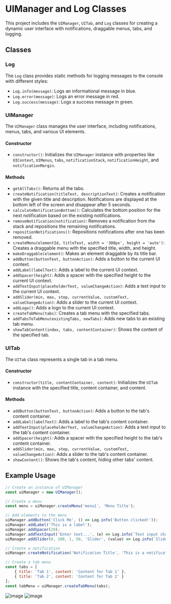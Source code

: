 # UIManager and Log Classes

This project includes the `UIManager`, `UITab`, and `Log` classes for creating a dynamic user interface with notifications, draggable menus, tabs, and logging.

## Classes

### Log

The `Log` class provides static methods for logging messages to the console with different styles:

- `Log.info(message)`: Logs an informational message in blue.
- `Log.error(message)`: Logs an error message in red.
- `Log.success(message)`: Logs a success message in green.

### UIManager

The `UIManager` class manages the user interface, including notifications, menus, tabs, and various UI elements.

#### Constructor

- `constructor()`: Initializes the `UIManager` instance with properties like `UIContext`, `UIMenus`, `tabs`, `notificationStack`, `notificationHeight`, and `notificationMargin`.

#### Methods

- `getAllTabs()`: Returns all the tabs.
- `createNotification(titleText, descriptionText)`: Creates a notification with the given title and description. Notifications are displayed at the bottom left of the screen and disappear after 5 seconds.
- `calculateNotificationBottom()`: Calculates the bottom position for the next notification based on the existing notifications.
- `removeNotification(notification)`: Removes a notification from the stack and repositions the remaining notifications.
- `repositionNotifications()`: Repositions notifications after one has been removed.
- `createMenu(elementId, titleText, width = '300px', height = 'auto')`: Creates a draggable menu with the specified title, width, and height.
- `makeDraggable(element)`: Makes an element draggable by its title bar.
- `addButton(buttonText, buttonAction)`: Adds a button to the current UI context.
- `addLabel(labelText)`: Adds a label to the current UI context.
- `addSpacer(height)`: Adds a spacer with the specified height to the current UI context.
- `addTextInput(placeholderText, valueChangeAction)`: Adds a text input to the current UI context.
- `addSlider(min, max, step, currentValue, customText, valueChangeAction)`: Adds a slider to the current UI context.
- `addLogo()`: Adds a logo to the current UI context.
- `createTabMenu(tabs)`: Creates a tab menu with the specified tabs.
- `addTabsToTabMenu(existingTabs, newTabs)`: Adds new tabs to an existing tab menu.
- `showTabContent(index, tabs, contentContainer)`: Shows the content of the specified tab.

### UITab

The `UITab` class represents a single tab in a tab menu.

#### Constructor

- `constructor(title, contentContainer, content)`: Initializes the `UITab` instance with the specified title, content container, and content.

#### Methods

- `addButton(buttonText, buttonAction)`: Adds a button to the tab's content container.
- `addLabel(labelText)`: Adds a label to the tab's content container.
- `addTextInput(placeholderText, valueChangeAction)`: Adds a text input to the tab's content container.
- `addSpacer(height)`: Adds a spacer with the specified height to the tab's content container.
- `addSlider(min, max, step, currentValue, customText, valueChangeAction)`: Adds a slider to the tab's content container.
- `showContent()`: Shows the tab's content, hiding other tabs' content.

## Example Usage

```javascript
// Create an instance of UIManager
const uiManager = new UIManager();

// Create a menu
const menu = uiManager.createMenu('menu1', 'Menu Title');

// Add elements to the menu
uiManager.addButton('Click Me', () => Log.info('Button clicked!'));
uiManager.addLabel('This is a label');
uiManager.addSpacer(20);
uiManager.addTextInput('Enter text...', (e) => Log.info(`Text input changed: ${e.target.value}`));
uiManager.addSlider(0, 100, 1, 50, 'Slider', (value) => Log.info(`Slider value: ${value}`));

// Create a notification
uiManager.createNotification('Notification Title', 'This is a notification message.');

// Create a tab menu
const tabs = [
    { title: 'Tab 1', content: 'Content for Tab 1' },
    { title: 'Tab 2', content: 'Content for Tab 2' }
];
const tabMenu = uiManager.createTabMenu(tabs);
```
![image](https://github.com/user-attachments/assets/a4a5e4e3-c61d-4e64-9c69-8c0c44bf0f50)
![image](https://github.com/user-attachments/assets/38e55684-b845-4efc-9dc9-629f76be76a5)
